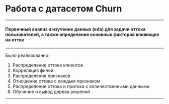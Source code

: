 # Работа с датасетом Churn

---
#### Первичный анализ и изучение данных (eda) для задачи оттока пользователей, а также определение основных факторов влияющих на отток
---
Было реализованно:
1. Распределение оттока клиентов
2. Корреляция фичей
3. Распределение признаков
4. Отношение оттока с каждым признаком
5. Распределение оттока и притока с количественными данными
6. Обучение и вывод дерева решений
---

